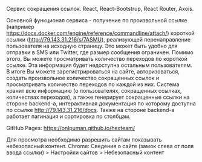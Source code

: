 Cервис сокращения ссылок. 
React, React-Bootstrup, React Router, Axois.

Основной функционал сервиса - получение по произвольной ссылке (например https://docs.docker.com/engine/reference/commandline/attach/) короткой ссылки (http://79.143.31.216/s/7ASMU), реализующей перенаправление пользователя на исходную страницу. Это может быть удобно для отправки в SMS или Twitter, где размер сообщения ограничен. 
Помимо этого, Вы можете просматривать количество переходов по короткой ссылке. Эта информация будет недоступна остальным пользователям.
В итоге Вы можете зарегистрироваться на сайте, авторизоваться, создать произвольное количество сокращенных ссылок и просматривать количество переходов по каждой из них.
Система хранит всю информацию (о пользователях, сокращенных ссылках, количествах переходов), а также генерирует сокращенные ссылки на стороне backend-а, интерактивная документация по которому доступна по ссылке http://79.143.31.216/docs. Также на стороне backend-а работает пагинация и сортировка по столбцам.


GitHub Pages:
https://onlpuman.github.io/hexteam/

Для просмотра необходимо разрешить сайтам показывать небезопасный контент. 
Chrome: Сведения о сайте (замок слева от поля ввода ссылки) > Настройки сайтов > Небезопасный контент
